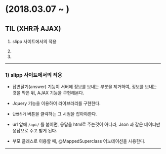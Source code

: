 # (2018.03.07 ~ )

## TIL (XHR과 AJAX)

1. slipp 사이트에서의 적용

2.

3.

---
### 1) slipp 사이트에서의 적용

- 답변달기(answer) 기능이 서버에 정보를 보내는 부분을 제거하여, 정보를 보내는 것을 막은 뒤, AJAX 기능을 구현해본다.

 - Jquery 기능을 이용하여 라이브러리를 구현한다.
 - `답변하기` 버튼을 클릭하는 그 시점을 잡아야한다.
 - url 앞에 `/api/` 를 붙이면, 응답을 html로 주는것이 아니라, Json 과 같은 데이터만 응답으로 주고 받게 된다.
 - 부모 클래스로 이용할 때, @MappedSuperclass 어노테이션을 사용한다.

---

